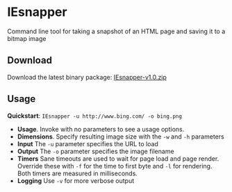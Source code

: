 IEsnapper
=========
Command line tool for taking a snapshot of an HTML page and saving it to a bitmap image

Download
--------
Download the latest binary package: [IEsnapper-v1.0.zip][1]

Usage
-----
**Quickstart**: `IEsnapper -u http://www.bing.com/ -o bing.png`

* **Usage**. Invoke with no parameters to see a usage options.
* **Dimensions**. Specify resulting image size with the `-w` and `-h` parameters
* **Input** The `-u` parameter specifies the URL to load
* **Output** The `-o` parameter specifies the image filename
* **Timers** Sane timeouts are used to wait for page load and page render. Override these with `-f` for the time to first byte and `-l` for rendering. Both timers are measured in milliseconds.
* **Logging** Use `-v` for more verbose output

[1]: https://github.com/downloads/andyoakley/IEsnapper/IEsnapper-1.0.zip
